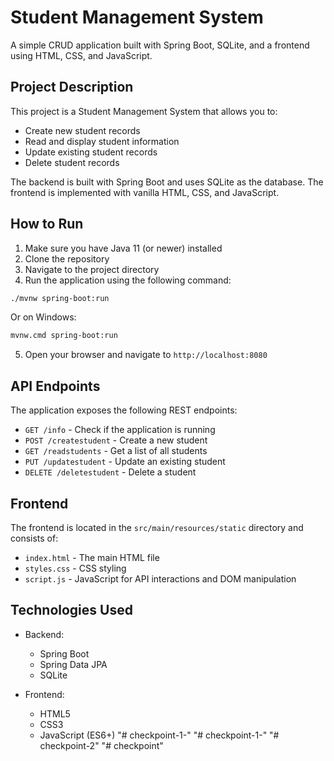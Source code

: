 # Student Management System

A simple CRUD application built with Spring Boot, SQLite, and a frontend using HTML, CSS, and JavaScript.

## Project Description

This project is a Student Management System that allows you to:
- Create new student records
- Read and display student information
- Update existing student records
- Delete student records

The backend is built with Spring Boot and uses SQLite as the database. The frontend is implemented with vanilla HTML, CSS, and JavaScript.

## How to Run

1. Make sure you have Java 11 (or newer) installed
2. Clone the repository
3. Navigate to the project directory
4. Run the application using the following command:

```bash
./mvnw spring-boot:run
```

Or on Windows:

```bash
mvnw.cmd spring-boot:run
```

5. Open your browser and navigate to `http://localhost:8080`

## API Endpoints

The application exposes the following REST endpoints:

- `GET /info` - Check if the application is running
- `POST /createstudent` - Create a new student
- `GET /readstudents` - Get a list of all students
- `PUT /updatestudent` - Update an existing student
- `DELETE /deletestudent` - Delete a student

## Frontend

The frontend is located in the `src/main/resources/static` directory and consists of:

- `index.html` - The main HTML file
- `styles.css` - CSS styling
- `script.js` - JavaScript for API interactions and DOM manipulation

## Technologies Used

- Backend:
  - Spring Boot
  - Spring Data JPA
  - SQLite

- Frontend:
  - HTML5
  - CSS3
  - JavaScript (ES6+) "# checkpoint-1-" 
"# checkpoint-1-" 
"# checkpoint-2" 
"# checkpoint" 
